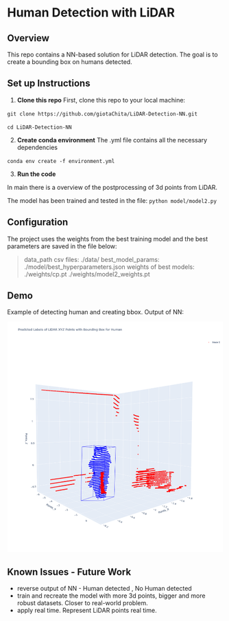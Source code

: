 
# Human Detection with LiDAR

## Overview

This repo contains a NN-based solution for LiDAR detection. The goal is to create a bounding box on humans detected.






## Set up Instructions

1. **Clone this repo**
First, clone this repo to your local machine:

`git clone https://github.com/giotaChita/LiDAR-Detection-NN.git`

`cd LiDAR-Detection-NN`

2. **Create conda environment**
The .yml file contains all the necessary dependencies

`conda env create -f environment.yml`

3. **Run the code**

In main there is a overview of the postprocessing of 3d points from LiDAR.

The model has been trained and tested in the file: 
`python model/model2.py`


## Configuration

The project uses the weights from the best training model and the best parameters are saved in the file below:

>data_path csv files: 
    ./data/
>best_model_params: 
    ./model/best_hyperparameters.json
>weights of best models:
    ./weights/cp.pt 
    ./weights/model2_weights.pt
    
    



## Demo

Example of detecting human and creating bbox. Output of NN:


![Example Image](demo/humanDetectedBBox.png)

## Known Issues - Future Work

- reverse output of NN - Human detected , No Human detected
- train and recreate the model with more 3d points, bigger and more robust datasets. Closer to real-world problem.
- apply real time. Represent LiDAR points real time.
